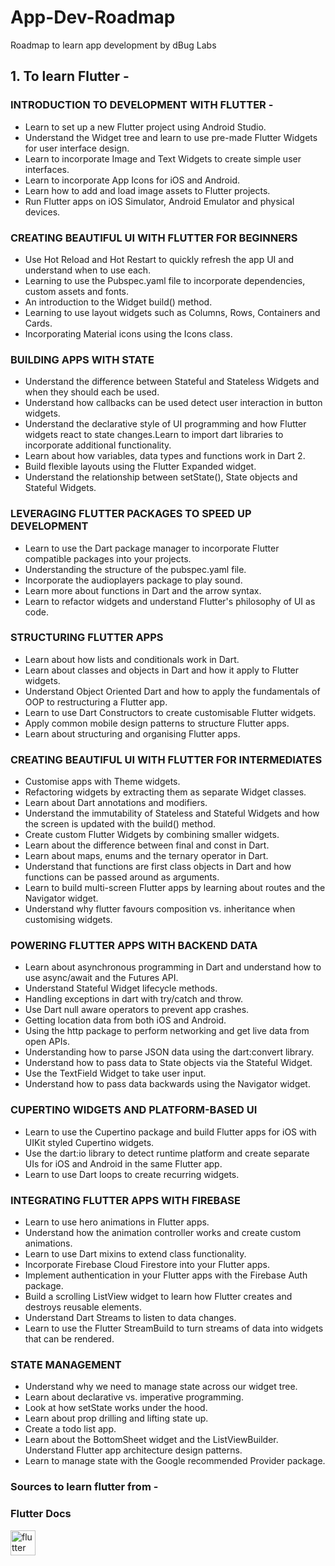 # App-Dev-Roadmap

Roadmap to learn app development by dBug Labs

## 1. To learn Flutter -
### INTRODUCTION TO DEVELOPMENT WITH FLUTTER -
* Learn to set up a new Flutter project using Android Studio.
* Understand the Widget tree and learn to use pre-made Flutter Widgets for user interface design.
* Learn to incorporate Image and Text Widgets to create simple user interfaces.
* Learn to incorporate App Icons for iOS and Android.
* Learn how to add and load image assets to Flutter projects.
* Run Flutter apps on iOS Simulator, Android Emulator and physical devices.

### CREATING BEAUTIFUL UI WITH FLUTTER FOR BEGINNERS
* Use Hot Reload and Hot Restart to quickly refresh the app UI and understand when to use each.
* Learning to use the Pubspec.yaml file to incorporate dependencies, custom assets and fonts.
* An introduction to the Widget build() method.
* Learning to use layout widgets such as Columns, Rows, Containers and Cards.
* Incorporating Material icons using the Icons class.

### BUILDING APPS WITH STATE
* Understand the difference between Stateful and Stateless Widgets and when they should each be used.
* Understand how callbacks can be used detect user interaction in button widgets.
* Understand the declarative style of UI programming and how Flutter widgets react to state changes.Learn to import dart libraries to incorporate additional functionality.
* Learn about how variables, data types and functions work in Dart 2.
* Build flexible layouts using the Flutter Expanded widget.
* Understand the relationship between setState(), State objects and Stateful Widgets.

### LEVERAGING FLUTTER PACKAGES TO SPEED UP DEVELOPMENT
* Learn to use the Dart package manager to incorporate Flutter compatible packages into your projects.
* Understanding the structure of the pubspec.yaml file.
* Incorporate the audioplayers package to play sound.
* Learn more about functions in Dart and the arrow syntax.
* Learn to refactor widgets and understand Flutter's philosophy of UI as code.

### STRUCTURING FLUTTER APPS
* Learn about how lists and conditionals work in Dart.
* Learn about classes and objects in Dart and how it apply to Flutter widgets.
* Understand Object Oriented Dart and how to apply the fundamentals of OOP to restructuring a Flutter app.
* Learn to use Dart Constructors to create customisable Flutter widgets.
* Apply common mobile design patterns to structure Flutter apps.
* Learn about structuring and organising Flutter apps.

### CREATING BEAUTIFUL UI WITH FLUTTER FOR INTERMEDIATES
* Customise apps with Theme widgets.
* Refactoring widgets by extracting them as separate Widget classes.
* Learn about Dart annotations and modifiers.
* Understand the immutability of Stateless and Stateful Widgets and how the screen is updated with the build() method.
* Create custom Flutter Widgets by combining smaller widgets.
* Learn about the difference between final and const in Dart.
* Learn about maps, enums and the ternary operator in Dart.
* Understand that functions are first class objects in Dart and how functions can be passed around as arguments.
* Learn to build multi-screen Flutter apps by learning about routes and the Navigator widget.
* Understand why flutter favours composition vs. inheritance when customising widgets.

### POWERING FLUTTER APPS WITH BACKEND DATA
* Learn about asynchronous programming in Dart and understand how to use async/await and the Futures API.
* Understand Stateful Widget lifecycle methods.
* Handling exceptions in dart with try/catch and throw.
* Use Dart null aware operators to prevent app crashes.
* Getting location data from both iOS and Android.
* Using the http package to perform networking and get live data from open APIs.
* Understanding how to parse JSON data using the dart:convert library.
* Understand how to pass data to State objects via the Stateful Widget.
* Use the TextField Widget to take user input.
* Understand how to pass data backwards using the Navigator widget.

### CUPERTINO WIDGETS AND PLATFORM-BASED UI
* Learn to use the Cupertino package and build Flutter apps for iOS with UIKit styled Cupertino widgets.
* Use the dart:io library to detect runtime platform and create separate UIs for iOS and Android in the same Flutter app.
* Learn to use Dart loops to create recurring widgets.

### INTEGRATING FLUTTER APPS WITH FIREBASE
* Learn to use hero animations in Flutter apps.
* Understand how the animation controller works and create custom animations.
* Learn to use Dart mixins to extend class functionality.
* Incorporate Firebase Cloud Firestore into your Flutter apps.
* Implement authentication in your Flutter apps with the Firebase Auth package.
* Build a scrolling ListView widget to learn how Flutter creates and destroys reusable elements.
* Understand Dart Streams to listen to data changes.
* Learn to use the Flutter StreamBuild to turn streams of data into widgets that can be rendered.

### STATE MANAGEMENT
* Understand why we need to manage state across our widget tree.
* Learn about declarative vs. imperative programming.
* Look at how setState works under the hood.
* Learn about prop drilling and lifting state up.
* Create a todo list app.
* Learn about the BottomSheet widget and the ListViewBuilder. Understand Flutter app architecture design patterns.
* Learn to manage state with the Google recommended Provider package.

### Sources to learn flutter from -
<h3 align="left">Flutter Docs</h3>
<a href="https://flutter.dev" target="_blank" rel="noreferrer"> <img src="https://www.vectorlogo.zone/logos/flutterio/flutterio-icon.svg" alt="flutter" width="40" height="40"/> </a>
